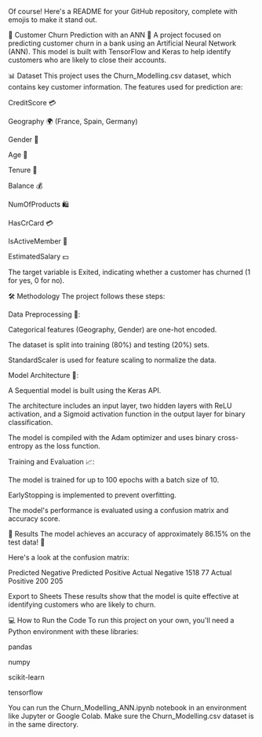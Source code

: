 Of course! Here's a README for your GitHub repository, complete with emojis to make it stand out.

🏦 Customer Churn Prediction with an ANN 🤖
A project focused on predicting customer churn in a bank using an Artificial Neural Network (ANN). This model is built with TensorFlow and Keras to help identify customers who are likely to close their accounts.

📊 Dataset
This project uses the Churn_Modelling.csv dataset, which contains key customer information. The features used for prediction are:

CreditScore 💳

Geography 🌍 (France, Spain, Germany)

Gender 🚻

Age 🧑

Tenure 📅

Balance 💰

NumOfProducts 🛍️

HasCrCard 💳

IsActiveMember 🏃

EstimatedSalary 💵

The target variable is Exited, indicating whether a customer has churned (1 for yes, 0 for no).

🛠️ Methodology
The project follows these steps:

Data Preprocessing 🧹:

Categorical features (Geography, Gender) are one-hot encoded.

The dataset is split into training (80%) and testing (20%) sets.

StandardScaler is used for feature scaling to normalize the data.

Model Architecture 🧠:

A Sequential model is built using the Keras API.

The architecture includes an input layer, two hidden layers with ReLU activation, and a Sigmoid activation function in the output layer for binary classification.

The model is compiled with the Adam optimizer and uses binary cross-entropy as the loss function.

Training and Evaluation 📈:

The model is trained for up to 100 epochs with a batch size of 10.

EarlyStopping is implemented to prevent overfitting.

The model's performance is evaluated using a confusion matrix and accuracy score.

🚀 Results
The model achieves an accuracy of approximately 86.15% on the test data! 🎉

Here's a look at the confusion matrix:

Predicted Negative	Predicted Positive
Actual Negative	1518	77
Actual Positive	200	205

Export to Sheets
These results show that the model is quite effective at identifying customers who are likely to churn.

💻 How to Run the Code
To run this project on your own, you'll need a Python environment with these libraries:

pandas

numpy

scikit-learn

tensorflow

You can run the Churn_Modelling_ANN.ipynb notebook in an environment like Jupyter or Google Colab. Make sure the Churn_Modelling.csv dataset is in the same directory.
